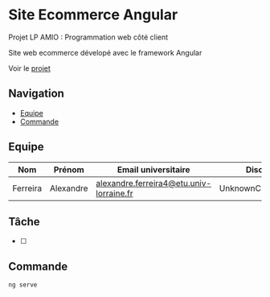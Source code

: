 # Site Ecommerce Angular

Projet LP AMIO : Programmation web côté client

Site web ecommerce dévelopé avec le framework Angular

Voir le [projet](https://ecommerce-angular-one.vercel.app/)

## Navigation

- [Equipe](#equipe)
- [Commande](#commande)

## <a name="equipe"></a>Equipe

| Nom | Prénom | Email universitaire | Discord | Github |
| - | - | - | - | - |
| Ferreira | Alexandre | alexandre.ferreira4@etu.univ-lorraine.fr | UnknownChick#9543| [UnknownChick](https://github.com/UnknownChick) |

## <a name="tache"></a>Tâche

* [ ]

## <a name="commande"></a>Commande

```Bash
ng serve
```
